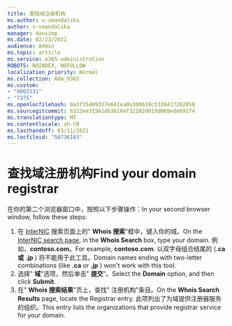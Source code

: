 ```yaml
---
title: 查找域注册机构
ms.author: v-smandalika
author: v-smandalika
manager: dansimp
ms.date: 02/23/2021
audience: Admin
ms.topic: article
ms.service: o365-administration
ROBOTS: NOINDEX, NOFOLLOW
localization_priority: Normal
ms.collection: Adm_O365
ms.custom:
- "9002531"
- "7375"
ms.openlocfilehash: 0a3f35489337e641ea0a300618c5336417262056
ms.sourcegitcommit: 6312ee31561db36104f32282d019d069ede69174
ms.translationtype: MT
ms.contentlocale: zh-CN
ms.lasthandoff: 03/11/2021
ms.locfileid: "50736183"
---
```

# <a name="find-your-domain-registrar"></a><span data-ttu-id="53f0a-102">查找域注册机构</span><span class="sxs-lookup"><span data-stu-id="53f0a-102">Find your domain registrar</span></span>

<span data-ttu-id="53f0a-103">在你的第二个浏览器窗口中，按照以下步骤操作：</span><span class="sxs-lookup"><span data-stu-id="53f0a-103">In your second browser window, follow these steps:</span></span>

1. <span data-ttu-id="53f0a-104">在 [InterNIC](https://lookup.icann.org/) 搜索页面上的" **Whois 搜索**"框中，键入你的域。</span><span class="sxs-lookup"><span data-stu-id="53f0a-104">On the [InterNIC search page](https://lookup.icann.org/), in the **Whois Search** box, type your domain.</span></span> <span data-ttu-id="53f0a-105">例如，**contoso.com**。</span><span class="sxs-lookup"><span data-stu-id="53f0a-105">For example, **contoso.com**.</span></span> <span data-ttu-id="53f0a-106">以双字母组合结尾的 (**.ca 或** **.jp** ) 将不能用于此工具。</span><span class="sxs-lookup"><span data-stu-id="53f0a-106">Domain names ending with two-letter combinations (like **.ca** or **.jp** ) won't work with this tool.</span></span>
2. <span data-ttu-id="53f0a-107">选择" **域**"选项，然后单击" **提交**"。</span><span class="sxs-lookup"><span data-stu-id="53f0a-107">Select the **Domain** option, and then click **Submit**.</span></span>
3. <span data-ttu-id="53f0a-108">在" **Whois 搜索结果**"页上，查找" 注册机构"条目。</span><span class="sxs-lookup"><span data-stu-id="53f0a-108">On the **Whois Search Results** page, locate the Registrar entry.</span></span> <span data-ttu-id="53f0a-109">此项列出了为域提供注册器服务的组织。</span><span class="sxs-lookup"><span data-stu-id="53f0a-109">This entry lists the organizations that provide registrar service for your domain.</span></span>
